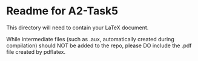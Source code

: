 # Readme for A2-Task5

This directory will need to contain your LaTeX document.

While intermediate files (such as .aux, automatically 
created during compilation) should NOT be added to the 
repo, please DO include the .pdf file created by pdflatex.

